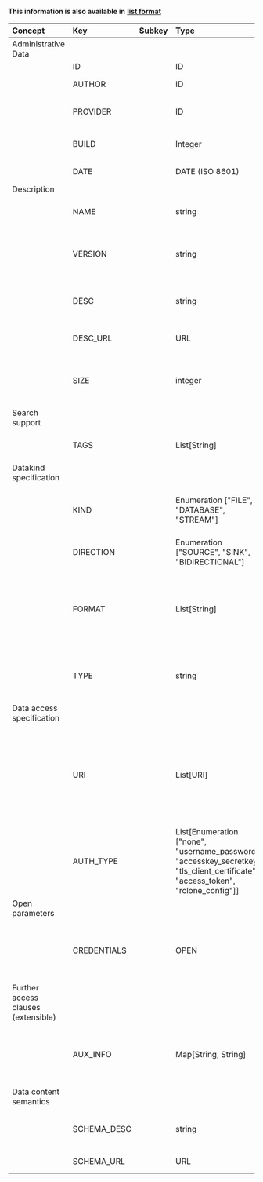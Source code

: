 
<style>
  .md-content__button {
    display: none;
  }
</style>

**This information is also available in** **[list format](/attributes/data/)**

| Concept                             | Key         | Subkey   | Type                                                                                                                              | Example Value                                                                                                  | Comment                                                                                                                                                                                                                                                                   | Condition                            |
|:------------------------------------|:------------|:---------|:----------------------------------------------------------------------------------------------------------------------------------|:---------------------------------------------------------------------------------------------------------------|:--------------------------------------------------------------------------------------------------------------------------------------------------------------------------------------------------------------------------------------------------------------------------|:-------------------------------------|
| Administrative Data                 |             |          |                                                                                                                                   |                                                                                                                |                                                                                                                                                                                                                                                                           |                                      |
|                                     | ID          |          | ID                                                                                                                                | "DATAID_MYDATA_A"                                                                                              | Unique identifier of the asset.                                                                                                                                                                                                                                           | auto                                 |
|                                     | AUTHOR      |          | ID                                                                                                                                | UUID                                                                                                           | Unique identifier of the user who created this record                                                                                                                                                                                                                     | auto                                 |
|                                     | PROVIDER    |          | ID                                                                                                                                | UUID                                                                                                           | Legal entity who provides the asset (owner). It is the affiliation of the author by default.                                                                                                                                                                              | auto                                 |
|                                     | BUILD       |          | Integer                                                                                                                           | 21                                                                                                             | Build number, incremented automatically to provide versioning for the asset                                                                                                                                                                                               | auto                                 |
|                                     | DATE        |          | DATE (ISO 8601)                                                                                                                   | 2022-04-28T08:11:53+00:00                                                                                      | Date of asset registration.                                                                                                                                                                                                                                               | auto                                 |
| Description                         |             |          |                                                                                                                                   |                                                                                                                |                                                                                                                                                                                                                                                                           |                                      |
|                                     | NAME        |          | string                                                                                                                            | "CNSPiezoBolt#1 (in directory: factory 1 , machine1 , piezobolts)"                                             | Name of the data resource.                                                                                                                                                                                                                                                | mandatory                            |
|                                     | VERSION     |          | string                                                                                                                            | "1.0.0"                                                                                                        | Version of the data resource (not of the metadata), defined by the provider in the format of his/her choice (typically: major.minor.patch)                                                                                                                                | optional                             |
|                                     | DESC        |          | string                                                                                                                            | "This sensor measures temperature in Celsius, sends data via ConSenses edge device via an MQTT broker"         | Human readable description of the data resource characteristics, contents.                                                                                                                                                                                                | optional                             |
|                                     | DESC_URL    |          | URL                                                                                                                               | "https://some-host/docs/data-source-specification-sheet.pdf"                                                   | More detailed specification of data source characteristics (doc, pdf, …)                                                                                                                                                                                                  | optional                             |
|                                     | SIZE        |          | integer                                                                                                                           | 112                                                                                                            | Estimated/exact size of data (e.g. file size, volume size, or message size); might be used to assess HW requirements (RAM, CPU). In bytes.                                                                                                                                | optional                             |
| Search support                      |             |          |                                                                                                                                   |                                                                                                                |                                                                                                                                                                                                                                                                           |                                      |
|                                     | TAGS        |          | List[String]                                                                                                                      | ["sensor", "celsius", "press machine"]                                                                         | A list of tags freely added to help in searching/indexing (not limited to a basic set of tags, keywords)                                                                                                                                                                  | optional                             |
| Datakind specification              |             |          |                                                                                                                                   |                                                                                                                |                                                                                                                                                                                                                                                                           |                                      |
|                                     | KIND        |          | Enumeration ["FILE", "DATABASE", "STREAM"]                                                                                        | "STREAM"                                                                                                       | Main category of the data resource (e.g. file/object storage, database management system, streaming broker). FILE can mean a single file or a folder.                                                                                                                     | mandatory                            |
|                                     | DIRECTION   |          | Enumeration ["SOURCE", "SINK", "BIDIRECTIONAL"]                                                                                   | "SOURCE"                                                                                                       | Direction of data flow (source: data provider, sink: data consumer/storage)                                                                                                                                                                                               | mandatory                            |
|                                     | FORMAT      |          | List[String]                                                                                                                      | ["application/json"]                                                                                           | Format/encoding of the data produced or consumed by the data resource as a MIME type (IETF RFC 6838 https://www.sitepoint.com/mime-types-complete-list/). More than one can appear here (remote directory with several files).                                            | optional (xWP relation is optional)  |
|                                     | TYPE        |          | string                                                                                                                            | "MQTT"                                                                                                         | The exact type of the data resource. Typically (but not always) corresponds to the scheme part (scheme://) of URI. E.g.: mysql, mqtt.                                                                                                                                     | mandatory (WP6)                      |
| Data access specification           |             |          |                                                                                                                                   |                                                                                                                |                                                                                                                                                                                                                                                                           |                                      |
|                                     | URI         |          | List[URI]                                                                                                                         | ["kafka://host/topic#1"]                                                                                       | Accessibility of the data resource in form of: scheme://host:port/path (passed as pseudo environment variables: SCHEME, HOST, PORT, PATH, QUERY, FRAGMENT). A list of URIs can be passed to support multiple data sources (e.g. more than one message topics, databases). | mandatory (WP6 open)                 |
|                                     | AUTH_TYPE   |          | List[Enumeration ["none", "username_password", "accesskey_secretkey", "tls_client_certificate", "access_token", "rclone_config"]] | ["tls_client_certificate"]                                                                                     | One or more authentication types that can be accepted by the storage resource.                                                                                                                                                                                            | mandatory (xWP relation is optional) |
| Open parameters                     |             |          |                                                                                                                                   |                                                                                                                |                                                                                                                                                                                                                                                                           |                                      |
|                                     | CREDENTIALS |          | OPEN                                                                                                                              | -                                                                                                              | DO NOT ENTER ANY CREDENTIALS HERE! This is just a placeholder, an OPEN parameter for credentials (e.g. username-password, token, config file, certificate).                                                                                                               | open                                 |
| Further access clauses (extensible) |             |          |                                                                                                                                   |                                                                                                                |                                                                                                                                                                                                                                                                           |                                      |
|                                     | AUX_INFO    |          | Map[String, String]                                                                                                               | {"PROTOCOL": "tcp", "MQTT_PROTOCOL_VERSION": "3.1.1", "KAFKA_BROKER_VERSION": "2.7.0"}                         | List of key-value pais (JSON object/YAML dictionary) for additional specification of the data resource. New keys can be added on demand, a list of known keys is available.                                                                                               | optional                             |
| Data content semantics              |             |          |                                                                                                                                   |                                                                                                                |                                                                                                                                                                                                                                                                           |                                      |
|                                     | SCHEMA_DESC |          | string                                                                                                                            | "Messages constain raw sensor values as floats in Celsius, each is a JSON object with key name 'temperature'." | Describes message internal structures, content semantics, ontology in a human readable way.                                                                                                                                                                               | optional                             |
|                                     | SCHEMA_URL  |          | URL                                                                                                                               | "https://schemas.org/data.rdf"                                                                                 | URL to schema specification (e.g. rdf, owl, xsd, json-ld)                                                                                                                                                                                                                 | optional                             |